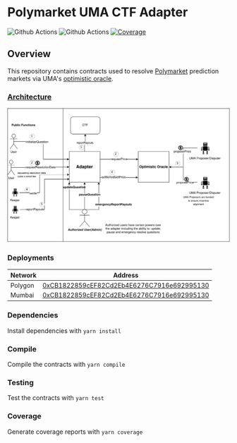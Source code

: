 # Polymarket UMA CTF Adapter

![Github Actions](https://github.com/Polymarket/uma-conditional-tokens-adapter/workflows/Tests/badge.svg)
![Github Actions](https://github.com/Polymarket/uma-conditional-tokens-adapter/workflows/Lint/badge.svg)
[![Coverage](https://coveralls.io/repos/github/Polymarket/uma-conditional-tokens-adapter/badge.svg?branch=main)](https://coveralls.io/github/Polymarket/uma-conditional-tokens-adapter?branch=main)

## Overview

This repository contains contracts used to resolve [Polymarket](https://polymarket.com/) prediction markets via UMA's [optimistic oracle](https://docs.umaproject.org/oracle/optimistic-oracle-interface).

### [Architecture](./docs/Architecture.md)
![Contract Architecture](./docs/adapter.png)


### Deployments

| Network          | Address                                                                           |
| ---------------- | --------------------------------------------------------------------------------- |
| Polygon          | [0xCB1822859cEF82Cd2Eb4E6276C7916e692995130](https://polygonscan.com/address/0xCB1822859cEF82Cd2Eb4E6276C7916e692995130)|
| Mumbai           | [0xCB1822859cEF82Cd2Eb4E6276C7916e692995130](https://mumbai.polygonscan.com/address/0xCB1822859cEF82Cd2Eb4E6276C7916e692995130)|

### Dependencies

Install dependencies with `yarn install`


### Compile

Compile the contracts with `yarn compile`


### Testing

Test the contracts with `yarn test`

### Coverage

Generate coverage reports with `yarn coverage`
